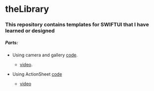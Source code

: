 # theLibrary

### This repository contains templates for SWIFTUI that I have learned or designed

##### Parts:

* Using camera and gallery [code](https://github.com/MrKaraaslan/theLibrary/tree/master/Library/CameraAndGallery).
  - [video](https://web.itu.edu.tr/karaaslan18/swiftui.html#cameraAndGallery).

* Using ActionSheet [code](https://github.com/MrKaraaslan/theLibrary/tree/master/Library/ActionSheetExample)
    - [video](https://web.itu.edu.tr/karaaslan18/swiftui.html#actionSheet)
